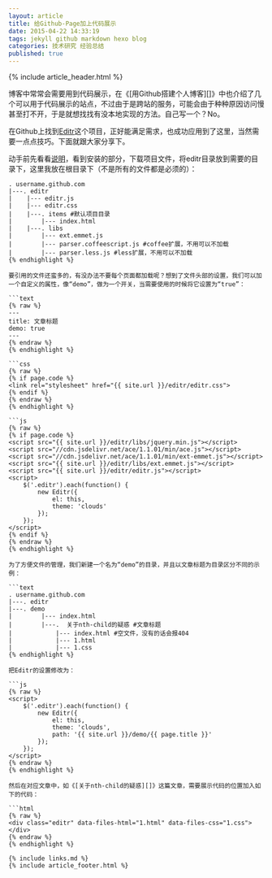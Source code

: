 ```yaml
---
layout: article
title: 给Github-Page加上代码展示
date: 2015-04-22 14:33:19
tags: jekyll github markdown hexo blog
categories: 技术研究 经验总结
published: true
---
```


{% include article_header.html %}

博客中常常会需要用到代码展示，在《[用Github搭建个人博客][]》中也介绍了几个可以用于代码展示的站点，不过由于是跨站的服务，可能会由于种种原因访问慢甚至打不开，于是就想找找有没本地实现的方法。自己写一个？No。

在Github上找到[Editr](http://lab.idered.pl/editr)这个项目，正好能满足需求，也成功应用到了这里，当然需要一点点技巧。下面就跟大家分享下。

动手前先看看[说明](https://github.com/Idered/Editr.js/blob/master/README.md)，看到安装的部分，下载项目文件，将editr目录放到需要的目录下，这里我放在根目录下（不是所有的文件都是必须的）：

```text
. username.github.com
|---. editr
|    |--- editr.js
|    |--- editr.css
|    |---. items #默认项目目录
|        |--- index.html
|    |---. libs
|        |--- ext.emmet.js
|        |--- parser.coffeescript.js #coffee扩展，不用可以不加载
|        |--- parser.less.js #less扩展，不用可以不加载
{% endhighlight %}

要引用的文件还蛮多的，有没办法不要每个页面都加载呢？想到了文件头部的设置，我们可以加一个自定义的属性，像“demo”，做为一个开关，当需要使用的时候将它设置为“true”：

```text
{% raw %}
---
title: 文章标题
demo: true
---
{% endraw %}
{% endhighlight %}

```css
{% raw %}
{% if page.code %}
<link rel="stylesheet" href="{{ site.url }}/editr/editr.css">
{% endif %}
{% endraw %}
{% endhighlight %}

```js
{% raw %}
{% if page.code %}
<script src="{{ site.url }}/editr/libs/jquery.min.js"></script>
<script src="//cdn.jsdelivr.net/ace/1.1.01/min/ace.js"></script>
<script src="//cdn.jsdelivr.net/ace/1.1.01/min/ext-emmet.js"></script>
<script src="{{ site.url }}/editr/libs/ext.emmet.js"></script>
<script src="{{ site.url }}/editr/editr.js"></script>
<script>
    $('.editr').each(function() {
        new Editr({
            el: this,
            theme: 'clouds'
        });
    });
</script>
{% endif %}
{% endraw %}
{% endhighlight %}

为了方便文件的管理，我们新建一个名为“demo”的目录，并且以文章标题为目录区分不同的示例：

```text
. username.github.com
|---. editr
|---. demo
|        |--- index.html
|        |---.  关于nth-child的疑惑 #文章标题
|            |--- index.html #空文件，没有的话会报404
|            |--- 1.html
|            |--- 1.css
{% endhighlight %}

把Editr的设置修改为：

```js
{% raw %}
<script>
    $('.editr').each(function() {
        new Editr({
            el: this,
            theme: 'clouds',
            path: '{{ site.url }}/demo/{{ page.title }}'
        });
    });
</script>
{% endraw %}
{% endhighlight %}

然后在对应文章中，如《[关于nth-child的疑惑][]》这篇文章，需要展示代码的位置加入如下的代码：

```html
{% raw %}
<div class="editr" data-files-html="1.html" data-files-css="1.css"></div>
{% endraw %}
{% endhighlight %}

{% include links.md %}
{% include article_footer.html %}
